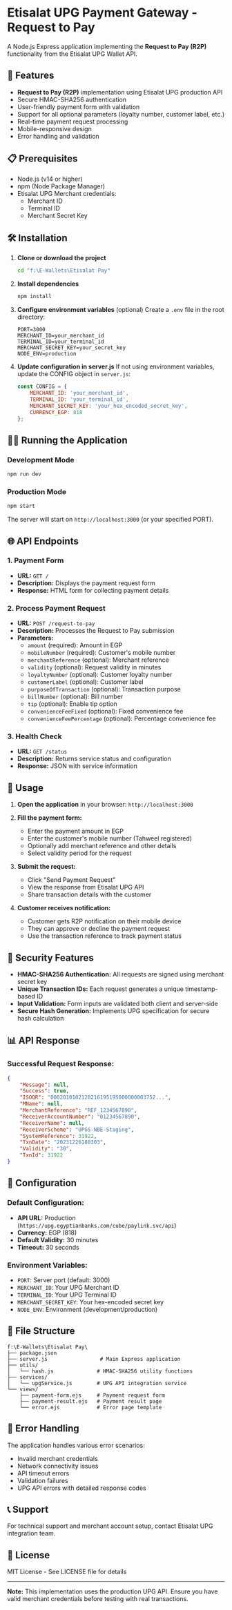 # Etisalat UPG Payment Gateway - Request to Pay

A Node.js Express application implementing the **Request to Pay (R2P)** functionality from the Etisalat UPG Wallet API.

## 🚀 Features

- **Request to Pay (R2P)** implementation using Etisalat UPG production API
- Secure HMAC-SHA256 authentication
- User-friendly payment form with validation
- Support for all optional parameters (loyalty number, customer label, etc.)
- Real-time payment request processing
- Mobile-responsive design
- Error handling and validation

## 📋 Prerequisites

- Node.js (v14 or higher)
- npm (Node Package Manager)
- Etisalat UPG Merchant credentials:
  - Merchant ID
  - Terminal ID
  - Merchant Secret Key

## 🛠️ Installation

1. **Clone or download the project**
   ```bash
   cd "f:\E-Wallets\Etisalat Pay"
   ```

2. **Install dependencies**
   ```bash
   npm install
   ```

3. **Configure environment variables** (optional)
   Create a `.env` file in the root directory:
   ```env
   PORT=3000
   MERCHANT_ID=your_merchant_id
   TERMINAL_ID=your_terminal_id
   MERCHANT_SECRET_KEY=your_secret_key
   NODE_ENV=production
   ```

4. **Update configuration in server.js**
   If not using environment variables, update the CONFIG object in `server.js`:
   ```javascript
   const CONFIG = {
       MERCHANT_ID: 'your_merchant_id',
       TERMINAL_ID: 'your_terminal_id',
       MERCHANT_SECRET_KEY: 'your_hex_encoded_secret_key',
       CURRENCY_EGP: 818
   };
   ```

## 🏃‍♂️ Running the Application

### Development Mode
```bash
npm run dev
```

### Production Mode
```bash
npm start
```

The server will start on `http://localhost:3000` (or your specified PORT).

## 🌐 API Endpoints

### 1. Payment Form
- **URL:** `GET /`
- **Description:** Displays the payment request form
- **Response:** HTML form for collecting payment details

### 2. Process Payment Request
- **URL:** `POST /request-to-pay`
- **Description:** Processes the Request to Pay submission
- **Parameters:**
  - `amount` (required): Amount in EGP
  - `mobileNumber` (required): Customer's mobile number
  - `merchantReference` (optional): Merchant reference
  - `validity` (optional): Request validity in minutes
  - `loyaltyNumber` (optional): Customer loyalty number
  - `customerLabel` (optional): Customer label
  - `purposeOfTransaction` (optional): Transaction purpose
  - `billNumber` (optional): Bill number
  - `tip` (optional): Enable tip option
  - `convenienceFeeFixed` (optional): Fixed convenience fee
  - `convenienceFeePercentage` (optional): Percentage convenience fee

### 3. Health Check
- **URL:** `GET /status`
- **Description:** Returns service status and configuration
- **Response:** JSON with service information

## 📱 Usage

1. **Open the application** in your browser: `http://localhost:3000`

2. **Fill the payment form:**
   - Enter the payment amount in EGP
   - Enter the customer's mobile number (Tahweel registered)
   - Optionally add merchant reference and other details
   - Select validity period for the request

3. **Submit the request:**
   - Click "Send Payment Request"
   - View the response from Etisalat UPG API
   - Share transaction details with the customer

4. **Customer receives notification:**
   - Customer gets R2P notification on their mobile device
   - They can approve or decline the payment request
   - Use the transaction reference to track payment status

## 🔐 Security Features

- **HMAC-SHA256 Authentication:** All requests are signed using merchant secret key
- **Unique Transaction IDs:** Each request generates a unique timestamp-based ID
- **Input Validation:** Form inputs are validated both client and server-side
- **Secure Hash Generation:** Implements UPG specification for secure hash calculation

## 📊 API Response

### Successful Request Response:
```json
{
    "Message": null,
    "Success": true,
    "ISOQR": "0002010102120216195195000000003752...",
    "MName": null,
    "MerchantReference": "REF_1234567890",
    "ReceiverAccountNumber": "01234567890",
    "ReceiverName": null,
    "ReceiverScheme": "UPGS-NBE-Staging",
    "SystemReference": 31922,
    "TxnDate": "20231226180303",
    "Validity": "30",
    "TxnId": 31922
}
```

## 🔧 Configuration

### Default Configuration:
- **API URL:** Production (`https://upg.egyptianbanks.com/cube/paylink.svc/api`)
- **Currency:** EGP (818)
- **Default Validity:** 30 minutes
- **Timeout:** 30 seconds

### Environment Variables:
- `PORT`: Server port (default: 3000)
- `MERCHANT_ID`: Your UPG Merchant ID
- `TERMINAL_ID`: Your UPG Terminal ID
- `MERCHANT_SECRET_KEY`: Your hex-encoded secret key
- `NODE_ENV`: Environment (development/production)

## 📝 File Structure

```
f:\E-Wallets\Etisalat Pay\
├── package.json
├── server.js                 # Main Express application
├── utils/
│   └── hash.js              # HMAC-SHA256 utility functions
├── services/
│   └── upgService.js        # UPG API integration service
└── views/
    ├── payment-form.ejs     # Payment request form
    ├── payment-result.ejs   # Payment result page
    └── error.ejs            # Error page template
```

## 🚦 Error Handling

The application handles various error scenarios:
- Invalid merchant credentials
- Network connectivity issues
- API timeout errors
- Validation failures
- UPG API errors with detailed response codes

## 📞 Support

For technical support and merchant account setup, contact Etisalat UPG integration team.

## 📄 License

MIT License - See LICENSE file for details

---

**Note:** This implementation uses the production UPG API. Ensure you have valid merchant credentials before testing with real transactions.
